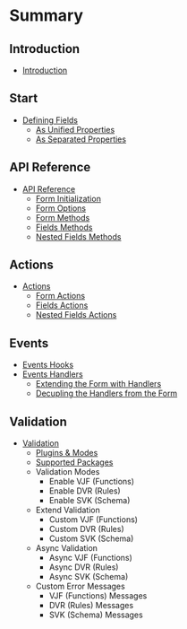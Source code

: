 # Summary

## Introduction
* [Introduction](README.md)

## Start
* [Defining Fields](docs/defining-fields/README.md)
    * [As Unified Properties](docs/defining-fields/unified-properties.md)
    * [As Separated Properties](docs/defining-fields/separated-properties.md)

## API Reference
* [API Reference](docs/api-reference/README.md)
    * [Form Initialization](docs/api-reference/form-initialization.md)
    * [Form Options](docs/api-reference/form-options.md)
    * [Form Methods](docs/api-reference/form-methods.md)
    * [Fields Methods](docs/api-reference/fields-methods.md)
    * [Nested Fields Methods](docs/api-reference/nested-fields-methods.md)

## Actions
* [Actions](docs/actions/README.md)
    * [Form Actions](docs/actions/form-actions.md)
    * [Fields Actions](docs/actions/fields-actions.md)
    * [Nested Fields Actions](docs/actions/nested-fields-actions.md)

## Events
* [Events Hooks](docs/events/events-hooks.md)
* [Events Handlers](docs/events/README.md)
    * [Extending the Form with Handlers](docs/events/extending-form.md)
    * [Decupling the Handlers from the Form](docs/events/decoupling-handlers.md)

## Validation
* [Validation](validation.md)
    * [Plugins & Modes](docs/validation/plugins.md)
    * [Supported Packages](docs/validation/supported-packages.md)
    * Validation Modes
        * Enable VJF (Functions)
        * Enable DVR (Rules)
        * Enable SVK (Schema)
    * Extend Validation
        * Custom VJF (Functions)
        * Custom DVR (Rules)
        * Custom SVK (Schema)
    * Async Validation
        * Async VJF (Functions)
        * Async DVR (Rules)
        * Async SVK (Schema)
    * Custom Error Messages
        * VJF (Functions) Messages
        * DVR (Rules) Messages
        * SVK (Schema) Messages

